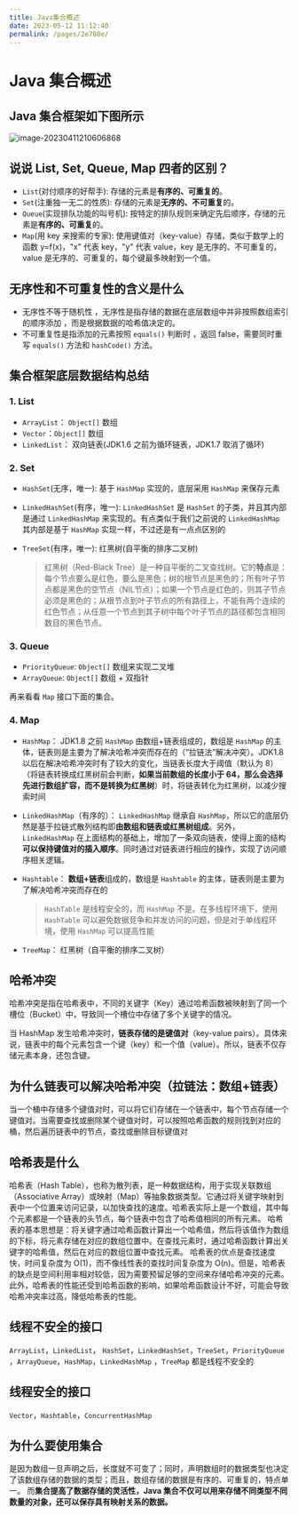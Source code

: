 ```yaml
---
title: Java集合概述
date: 2023-05-12 11:12:40
permalink: /pages/2e780e/
---
```

# Java 集合概述

## Java 集合框架如下图所示

![image-20230411210606868](https://jsd.cdn.zzko.cn/gh/cmty256/imgs-blog@main/images/image-20230411210606868.50typmz8n440.jpg)

## 说说 List, Set, Queue, Map 四者的区别？

- `List`(对付顺序的好帮手): 存储的元素是**有序的、可重复的**。
- `Set`(注重独一无二的性质): 存储的元素是**无序的、不可重复**的。
- `Queue`(实现排队功能的叫号机): 按特定的排队规则来确定先后顺序，存储的元素是**有序的、可重复**的。
- `Map`(用 key 来搜索的专家): 使用键值对（key-value）存储，类似于数学上的函数 y=f(x)，"x" 代表 key，"y" 代表 value，key 是无序的、不可重复的，value 是无序的、可重复的，每个键最多映射到一个值。

## 无序性和不可重复性的含义是什么

- 无序性不等于随机性 ，无序性是指存储的数据在底层数组中并非按照数组索引的顺序添加 ，而是根据数据的哈希值决定的。
- 不可重复性是指添加的元素按照 `equals()` 判断时 ，返回 false，需要同时重写 `equals()` 方法和 `hashCode()` 方法。

## 集合框架底层数据结构总结

### 1. List

- `ArrayList`： `Object[]` 数组
- `Vector`：`Object[]` 数组
- `LinkedList`： 双向链表(JDK1.6 之前为循环链表，JDK1.7 取消了循环)

### 2. Set

- `HashSet`(无序，唯一): 基于 `HashMap` 实现的，底层采用 `HashMap` 来保存元素

- `LinkedHashSet`(有序，唯一): `LinkedHashSet` 是 `HashSet` 的子类，并且其内部是通过 `LinkedHashMap` 来实现的。有点类似于我们之前说的 `LinkedHashMap` 其内部是基于 `HashMap` 实现一样，不过还是有一点点区别的

- `TreeSet`(有序，唯一): 红黑树(自平衡的排序二叉树)

  > 红黑树（Red-Black Tree）是一种自平衡的二叉查找树。它的**特点**是：每个节点要么是红色，要么是黑色；树的根节点是黑色的；所有叶子节点都是黑色的空节点（NIL节点）；如果一个节点是红色的，则其子节点必须是黑色的；从根节点到叶子节点的所有路径上，不能有两个连续的红色节点；从任意一个节点到其子树中每个叶子节点的路径都包含相同数目的黑色节点。

### 3. Queue

- `PriorityQueue`: `Object[]` 数组来实现二叉堆
- `ArrayQueue`: `Object[]` 数组 + 双指针

再来看看 `Map` 接口下面的集合。

### 4. Map

- `HashMap`： JDK1.8 之前 `HashMap` 由数组+链表组成的，数组是 `HashMap` 的主体，链表则是主要为了解决哈希冲突而存在的（“拉链法”解决冲突）。JDK1.8 以后在解决哈希冲突时有了较大的变化，当链表长度大于阈值（默认为 8）（将链表转换成红黑树前会判断，**如果当前数组的长度小于 64，那么会选择先进行数组扩容，而不是转换为红黑树**）时，将链表转化为红黑树，以减少搜索时间

- `LinkedHashMap`（有序的）： `LinkedHashMap` 继承自 `HashMap`，所以它的底层仍然是基于拉链式散列结构即**由数组和链表或红黑树组成**。另外，`LinkedHashMap` 在上面结构的基础上，增加了一条双向链表，使得上面的结构**可以保持键值对的插入顺序**。同时通过对链表进行相应的操作，实现了访问顺序相关逻辑。

- `Hashtable`： **数组+链表**组成的，数组是 `Hashtable` 的主体，链表则是主要为了解决哈希冲突而存在的

  > `HashTable` 是线程安全的，而 `HashMap` 不是。在多线程环境下，使用 `HashTable` 可以避免数据竞争和并发访问的问题，但是对于单线程环境，使用 `HashMap` 可以提高性能

- `TreeMap`： 红黑树（自平衡的排序二叉树）

## 哈希冲突

哈希冲突是指在哈希表中，不同的关键字（Key）通过哈希函数被映射到了同一个槽位（Bucket）中，导致同一个槽位中存储了多个关键字的情况。

当 HashMap 发生哈希冲突时，**链表存储的是键值对**（key-value pairs）。具体来说，链表中的每个元素包含一个键（key）和一个值（value）。所以，链表不仅存储元素本身，还包含键。

## 为什么链表可以解决哈希冲突（拉链法：数组+链表）

当一个桶中存储多个键值对时，可以将它们存储在一个链表中，每个节点存储一个键值对。当需要查找或删除某个键值对时，可以按照哈希函数的规则找到对应的桶，然后遍历链表中的节点，查找或删除目标键值对

## 哈希表是什么

哈希表（Hash Table），也称为散列表，是一种数据结构，用于实现关联数组（Associative Array）或映射（Map）等抽象数据类型。它通过将关键字映射到表中一个位置来访问记录，以加快查找的速度。哈希表实际上是一个数组，其中每个元素都是一个链表的头节点，每个链表中包含了哈希值相同的所有元素。 哈希表的基本思想是：将关键字通过哈希函数计算出一个哈希值，然后将该值作为数组的下标，将元素存储在对应的数组位置中。在查找元素时，通过哈希函数计算出关键字的哈希值，然后在对应的数组位置中查找元素。 哈希表的优点是查找速度快，时间复杂度为 O(1)，而不像线性表的查找时间复杂度为 O(n)。但是，哈希表的缺点是空间利用率相对较低，因为需要预留足够的空间来存储哈希冲突的元素。此外，哈希表的性能还受到哈希函数的影响，如果哈希函数设计不好，可能会导致哈希冲突率过高，降低哈希表的性能。

## 线程不安全的接口

`ArrayList`，`LinkedList`， `HashSet`，`LinkedHashSet`，`TreeSet`，`PriorityQueue` ，`ArrayQueue`，`HashMap`，`LinkedHashMap` ，`TreeMap` 都是线程不安全的

## 线程安全的接口

`Vector`，`Hashtable`，`ConcurrentHashMap` 

## 为什么要使用集合

是因为数组一旦声明之后，长度就不可变了；同时，声明数组时的数据类型也决定了该数组存储的数据的类型；而且，数组存储的数据是有序的、可重复的，特点单一。 而**集合提高了数据存储的灵活性，Java 集合不仅可以用来存储不同类型不同数量的对象，还可以保存具有映射关系的数据。**

